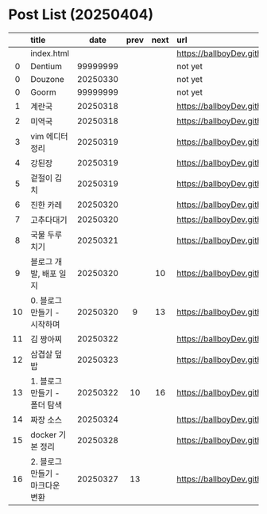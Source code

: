 # Post List (20250404)

||title|date|prev|next|url|
|:-:|:--|:-:|:-:|:-:|:--|
||index.html||||https://ballboyDev.github.io/index.html|
|0|Dentium|99999999|||not yet|
|0|Douzone|20250330|||not yet|
|0|Goorm|99999999|||not yet|
|1|계란국|20250318|||https://ballboyDev.github.io/post/1.html|
|2|미역국|20250318|||https://ballboyDev.github.io/post/2.html|
|3|vim 에디터 정리|20250319|||https://ballboyDev.github.io/post/3.html|
|4|강된장|20250319|||https://ballboyDev.github.io/post/4.html|
|5|겉절이 김치|20250319|||https://ballboyDev.github.io/post/5.html|
|6|진한 카레|20250320|||https://ballboyDev.github.io/post/6.html|
|7|고추다대기|20250320|||https://ballboyDev.github.io/post/7.html|
|8|국물 두루치기|20250321|||https://ballboyDev.github.io/post/8.html|
|9|블로그 개발, 배포 일지|20250320||10|https://ballboyDev.github.io/post/9.html|
|10|0. 블로그 만들기 - 시작하며|20250320|9|13|https://ballboyDev.github.io/post/10.html|
|11|김 짱아찌|20250322|||https://ballboyDev.github.io/post/11.html|
|12|삼겹살 덮밥|20250323|||https://ballboyDev.github.io/post/12.html|
|13|1. 블로그 만들기 - 폴더 탐색|20250322|10|16|https://ballboyDev.github.io/post/13.html|
|14|짜장 소스|20250324|||https://ballboyDev.github.io/post/14.html|
|15|docker 기본 정리|20250328|||https://ballboyDev.github.io/post/15.html|
|16|2. 블로그 만들기 - 마크다운 변환|20250327|13||https://ballboyDev.github.io/post/16.html|
